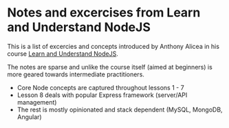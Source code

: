 # Notes and excercises from Learn and Understand NodeJS 

This is a list of excercies and concepts introduced by Anthony Alicea in his course [Learn and Understand NodeJS](!https://www.udemy.com/course/understand-nodejs/).

The notes are sparse and unlike the course itself (aimed at beginners) is more geared towards intermediate practitioners.

* Core Node concepts are captured throughout lessons 1 - 7
* Lesson 8 deals with popular Express framework (server/API management)
* The rest is mostly opinionated and stack dependent (MySQL, MongoDB, Angular)
